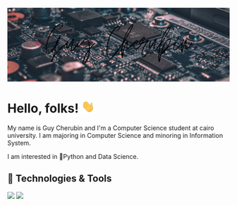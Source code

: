 [![Header](https://raw.githubusercontent.com/ngchrbn/ngchrbn/main/images/header_1.png "Header")](https://guycherubin.tech/)


# Hello, folks! <img src="https://raw.githubusercontent.com/ngchrbn/ngchrbn/main/images/wave.gif" width="30px">

My name is Guy Cherubin and I'm a Computer Science student at cairo university. I am majoring in Computer Science and minoring in Information System.

I am interested in 🐍Python and Data Science.

## 🔧 Technologies & Tools
![](https://img.shields.io/badge/OS-Linux-informational?style=flat&logo=linux&logoColor=white&color=2bbc8a)
![](https://img.shields.io/badge/pycharm-143?style=flat&logo=pycharm&logoColor=white&color=2bbc8a)
<!--
**ngchrbn/ngchrbn** is a ✨ _special_ ✨ repository because its `README.md` (this file) appears on your GitHub profile.

Here are some ideas to get you started:

- 🔭 I’m currently working on ...
- 🌱 I’m currently learning ...
- 👯 I’m looking to collaborate on ...
- 🤔 I’m looking for help with ...
- 💬 Ask me about ...
- 📫 How to reach me: ...
- 😄 Pronouns: ...
- ⚡ Fun fact: ...
-->
